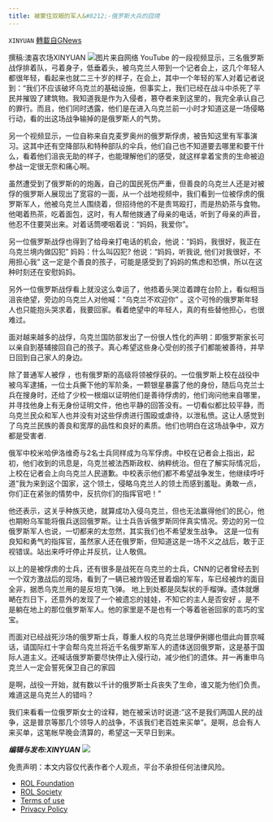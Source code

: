```yaml
---
title: 被蒙住双眼的军人&#8212;-俄罗斯大兵的囧境
---
```

`XINYUAN` [轉載自GNews](https://gnews.org/zh-hans/2188520/)

撰稿:澳喜农场XINYUAN
![](https://assets.gnews.org/wp-content/uploads/2022/03/man-g0a2ac3805_1920-400x225.jpg)图片来自网络
YouTube 的一段视频显示，三名俄罗斯战俘排着队，弓着身子，低垂着头，被乌克兰人带到一个记者会上，这几个年轻人都很年轻，看起来也就二三十岁的样子，在会上，其中一个年轻的军人对着记者说到：“我们不应该破坏乌克兰的基础设施，但事实上，我们已经在战斗中杀死了平民并摧毁了建筑物。我知道我是作为入侵者，篡夺者来到这里的，我完全承认自己的罪行。而且，他们同时透露，他们是在进入乌克兰前一小时才知道这是一场侵略行动，看的出这场战争输掉的是俄罗斯人的气势。

另一个视频显示，一位自称来自克麦罗奥州的俄罗斯俘虏，被告知这里有军事演习。这其中还有空降部队和特种部队的伞兵，他们自己也不知道要去哪里和要干什么，看着他们沮丧无助的样子，也能理解他们的感受，就这样拿着宝贵的生命被迫参战一定很无奈和痛心啊。

虽然遭受到了俄罗斯的的炮轰，自己的国民死伤严重，但善良的乌克兰人还是对被俘的俄罗斯人展现出了宽容的一面，从一个战地视频中，我们看到一位被俘虏的俄罗斯军人，他被乌克兰人围绕着，但招待他的不是责骂殴打，而是热奶茶与食物。他喝着热茶，吃着面包，这时，有人帮他拨通了母亲的电话，听到了母亲的声音，他忍不住要哭出来。对着话筒哽咽着说：“妈妈，我爱你”。

另一位俄罗斯战俘也得到了给母亲打电话的机会，他说：“妈妈，我很好，我正在乌克兰境内做囚犯”
妈妈：什么叫囚犯?
他说：“妈妈，听我说, 他们对我很好，不用担心我” 这一定是个善良的孩子，可能是感受到了妈妈的焦虑和恐惧，所以在这种时刻还在安慰妈妈。

另外一位俄罗斯战俘看上就没这么幸运了，他捂着头哭泣着蹲在台阶上，看似相当沮丧绝望，旁边的乌克兰人对他喊：“乌克兰不欢迎你” 。这个可怜的俄罗斯年轻人也只能抱头哭求着，我要回家。看着绝望中的年轻人，真的有些替他担心，也很难过。

面对越来越多的战俘，乌克兰国防部发出了一份很人性化的声明：即俄罗斯家长可以亲自到基辅接回自己的孩子。真心希望这些身心受创的孩子们都能被善待，并早日回到自己家人的身边。

除了普通军人被俘 ，也有俄罗斯的高级将领被俘获的。一位俄罗斯上校在战役中被乌军逮捕，一位士兵撕下他的军阶条，一颗银星暴露了他的身份，随后乌克兰士兵在搜身时，还给了少校一根烟以证明他们是善待俘虏的，他们询问他来自哪里，并寻找他身上有无身份证明文件，他也平静的回答没有。一切看似都比较平静，而乌克兰民众和军人也并没有对这些俘虏进行围殴或虐待，以泄私愤。这让人感觉到了乌克兰民族的善良和宽厚的品性和良好的素质。他们也明白在这场战争中，双方都是受害者.

俄军中校米哈伊洛维奇与2名士兵同样成为乌军俘虏。中校在记者会上指出，起初，他们收到的讯息是，乌克兰被法西斯政权、纳粹统治。但在了解实际情况后，上校在记者会上向乌克兰人民道歉。中校表示他们都不希望战争发生，他继续呼吁道”我为来到这个国家，这个领土，侵略乌克兰人的领土而感到羞耻。勇敢一点，你们正在紧张的情势中，反抗你们的指挥官吧！”

他还表示，这关乎种族灭绝，就算成功入侵乌克兰，但也无法赢得他们的民心，他也期盼乌军能将俄兵送回俄罗斯。让士兵告诉俄罗斯同伴真实情况。旁边的另一位俄罗斯军人也说，一切都来的太忽然，其实我们也不希望发生战争。
这是一位有良知和勇气的指挥官，虽然家人还在俄罗斯，但知道这是一场不义之战后，敢于正视错误。站出来呼吁停止并反抗，让人敬佩。

以上的是被俘虏的士兵，还有很多是战死在乌克兰的士兵，CNN的记者曾经去到一个双方激战后的现场，看到了一辆已被炸毁还冒着烟的军车，车已经被炸的面目全非，据悉乌克兰用的是反坦克飞弹。 地上到处都是凤梨状的手榴弹。遗体就爆嗮在烈日下，还意外的发现了一个被遗忘的娃娃，不知它的主人是否安好 。是不是躺在地上的那位俄罗斯军人。他的家里是不是也有一个等着爸爸回家的乖巧的宝宝。

而面对已经战死沙场的俄罗斯士兵，尊重人权的乌克兰总理伊俐娜也借此向普京喊话，请国际红十字会帮乌克兰将近千名俄罗斯军人的遗体送回俄罗斯，这是基于国际人道主义。还喊话俄罗斯要尽快停止入侵行动，减少他们的遗体。并一再重申乌克兰人一定会誓死保卫自己的家园

是啊，战役一开始，就有数以千计的俄罗斯士兵丧失了生命，谁又能为他们负责。难道这是乌克兰人的错吗？

我们来看看一位俄罗斯女士的诠释，她在被采访时说道:”这不是我们两国人民的战争，这是普京等那几个领导人的战争，不该我们老百姓来买单”。是啊，总会有人来买单，这笔帐早晚会清算的，希望这一天早日到来。

***编辑与发布:XINYUAN***
![](https://assets.gnews.org/wp-content/uploads/2022/03/logo正版澳喜2-9.jpeg)




 

免责声明：本文内容仅代表作者个人观点，平台不承担任何法律风险。

- [ROL Foundation](https://rolfoundation.org/)
- [ROL Society](https://rolsociety.org/)
- [Terms of use](https://gnews.org/terms-of-use-3/)
- [Privacy Policy](https://gnews.org/privacy-policy/)
